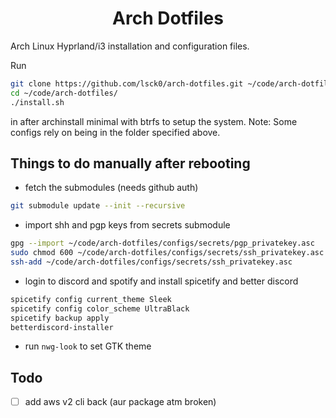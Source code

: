 <div align="center">
  <h1>Arch Dotfiles</h1>
</div>

Arch Linux Hyprland/i3 installation and configuration files.

Run

```bash
git clone https://github.com/lsck0/arch-dotfiles.git ~/code/arch-dotfiles/
cd ~/code/arch-dotfiles/
./install.sh
```

in after archinstall minimal with btrfs to setup the system.
Note: Some configs rely on being in the folder specified above.

## Things to do manually after rebooting

- fetch the submodules (needs github auth)

```bash
git submodule update --init --recursive
```

- import shh and pgp keys from secrets submodule

```bash
gpg --import ~/code/arch-dotfiles/configs/secrets/pgp_privatekey.asc
sudo chmod 600 ~/code/arch-dotfiles/configs/secrets/ssh_privatekey.asc
ssh-add ~/code/arch-dotfiles/configs/secrets/ssh_privatekey.asc
```

- login to discord and spotify and install spicetify and better discord

```bash
spicetify config current_theme Sleek
spicetify config color_scheme UltraBlack
spicetify backup apply
betterdiscord-installer
```

- run `nwg-look` to set GTK theme

## Todo

- [ ] add aws v2 cli back (aur package atm broken)
